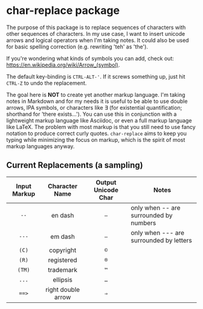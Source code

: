 char-replace package
====================

The purpose of this package is to replace sequences of characters with other sequences of characters.
In my use case, I want to insert unicode arrows and logical operators when I'm taking notes.
It could also be used for basic spelling correction (e.g. rewriting 'teh' as 'the').

If you're wondering what kinds of symbols you can add, check out: https://en.wikipedia.org/wiki/Arrow_(symbol).

The default key-binding is `CTRL-ALT-'`. 
If it screws something up, just hit `CTRL-Z` to undo the replacement.

The goal here is **NOT** to create yet another markup language.
I'm taking notes in Markdown and for my needs it is useful to be able to use double arrows, IPA symbols, or characters like ∃ (for existential quantification; shorthand for 'there exists...'). You can use this in conjunction with a lightweight markup language like Asciidoc, or even a full markup language like LaTeX. The problem with most markup is that you still need to use fancy notation to produce correct curly quotes.  `char-replace` aims to keep you typing while minimizing the focus on markup, which is the spirit of most markup languages anyway.

Current Replacements (a sampling)
---------------------------------

Input Markup|Character Name|Output Unicode Char|Notes
:-------:|:-------:|:-------:|-------
`--`|en dash|`–`| only when \-\- are surrounded by numbers
`---`|em dash|`—`|only when \-\-\- are surrounded by letters
`(C)`| copyright|`©`| 
`(R)`|registered|`®`|
`(TM)`|trademark|`™`|
`...`|ellipsis|`…`| 
`==>` |right double arrow| `⇒`|
